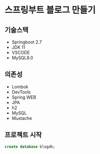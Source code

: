 # 스프링부트 블로그 만들기

## 기술스택

- Springboot 2.7
- JDK 11
- VSCODE
- MySQL8.0

## 의존성

- Lombok
- DevTools
- Spring WEB
- JPA
- h2
- MySQL
- Mustache

## 프로젝트 시작

```sql
create database blogdb;
```
